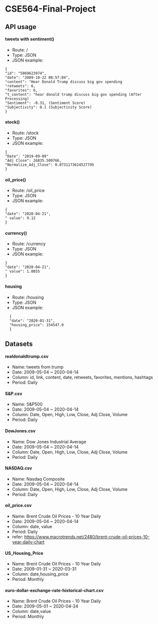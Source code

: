 # CSE564-Final-Project

## API usage
#### tweets with sentiment()
- Route: /
- Type: JSON
- JSON example:
```
{
"id": "5069623974",
"date": "2009-10-22 08:57:04",
"content": "Hear Donald Trump discuss big gov spending
"retweets": 6,
"favorites": 6,
"t_content": "hear donald trump discuss big gov spending (After Processing)
"Sentiment": -0.31, (Sentiment Score)
"Subjectivity": 0.1 (Subjectivity Score)
}
```
#### stock()
- Route: /stock
- Type: JSON
- JSON example:
```
{   
"Date": "2019-09-09"
"Adj Close": 26835.509766,
"Normalize_Adj_Close": 0.8731173624527795 
}
```
#### oil_price()
- Route: /oil_price
- Type: JSON
- JSON example:
```
{  
"date": "2020-04-21",
" value": 9.12
}
```

#### currency()
- Route: /currency
- Type: JSON
- JSON example:  
```
} 
"date": "2020-04-21",
" value": 1.0855
}
```
#### housing 
- Route: /housing
- Type: JSON
- JSON example:  
```
  {
  "date": "2020-01-31",
  "housing_price": 154547.0
  }
```


## Datasets
#### realdonaldtrump.csv
- Name: tweets from trump
- Date: 2009-05-04 ~ 2020-04-14
- Column: id, link, content, date, retweets, favorites, mentions, hashtags
- Period: Daily

#### S&P.csv
- Name: S&P500 
- Date: 2009-05-04 ~ 2020-04-14
- Column: Date, Open, High, Low, Close, Adj Close, Volume
- Period: Daily

#### DowJones.csv
- Name: Dow Jones Industrial Average
- Date: 2009-05-04 ~ 2020-04-14
- Column: Date, Open, High, Low, Close, Adj Close, Volume
- Period: Daily

#### NASDAQ.csv
- Name: Nasdaq Composite
- Date: 2009-05-04 ~ 2020-04-14
- Column: Date, Open, High, Low, Close, Adj Close, Volume
- Period: Daily

#### oil_price.csv
- Name: Brent Crude Oil Prices - 10 Year Daily 
- Date: 2009-05-04 ~ 2020-04-14
- Column: date, value
- Period: Daily
- refer: https://www.macrotrends.net/2480/brent-crude-oil-prices-10-year-daily-chart

#### US_Housing_Price
- Name: Brent Crude Oil Prices - 10 Year Daily 
- Date: 2009-01-31 ~ 2020-03-31
- Column: date,housing_price
- Period: Monthly

#### euro-dollar-exchange-rate-historical-chart.csv
- Name: Brent Crude Oil Prices - 10 Year Daily 
- Date: 2009-05-01 ~ 2020-04-24
- Column: date,value
- Period: Monthly


